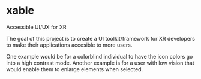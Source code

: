 # xable
Accessible UI/UX for XR

The goal of this project is to create a UI toolkit/framework for XR developers to make their applications accesible to more users.

One example would be for a colorblind individual to have the icon colors go into a high contrast mode.
Another example is for a user with low vision that would enable them to enlarge elements when selected.
